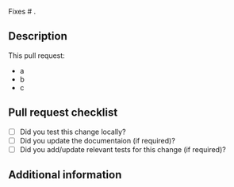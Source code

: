 Fixes # .
<!-- Reference the issue corresponding to this PR. If an issues does not exist, consider opening one or writing a detailed descrition for what this PR changes and it's value in the following sections. -->
<!-- GitHub Docs on Keywords: https://docs.github.com/en/get-started/writing-on-github/working-with-advanced-formatting/using-keywords-in-issues-and-pull-requests -->

## Description
<!-- What is the purpose of this pull request? -->

This pull request:

- a
- b
- c

## Pull request checklist
<!-- Quick checklist to ensure high-quality Pull Request. -->

- [ ] Did you test this change locally?
- [ ] Did you update the documentaion (if required)?
- [ ] Did you add/update relevant tests for this change (if required)?

## Additional information
<!-- Do you have any other information about this pull request? This may include screenshots, references, and/or implementation notes. -->
